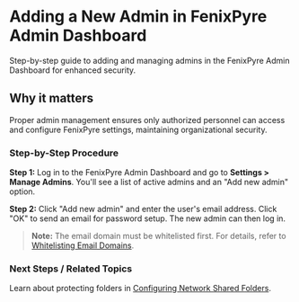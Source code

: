# Adding a New Admin in FenixPyre Admin Dashboard

Step-by-step guide to adding and managing admins in the FenixPyre Admin Dashboard for enhanced security.


## Why it matters
Proper admin management ensures only authorized personnel can access and configure FenixPyre settings, maintaining organizational security.

### Step-by-Step Procedure

**Step 1:** Log in to the FenixPyre Admin Dashboard and go to **Settings > Manage Admins**. You'll see a list of active admins and an "Add new admin" option.

<!-- IMG: ./media/04-admin-guide/manage-admins.png | Alt: Manage Admins interface -->

**Step 2:** Click "Add new admin" and enter the user's email address. Click "OK" to send an email for password setup. The new admin can then log in.

> **Note:** The email domain must be whitelisted first. For details, refer to [Whitelisting Email Domains](/04-admin-guide/whitelisting-email-domain).

<!-- IMG: ./media/04-admin-guide/add-admin.png | Alt: Adding a new admin form -->

### Next Steps / Related Topics
Learn about protecting folders in [Configuring Network Shared Folders](/04-admin-guide/configure-network-shared-folder).
